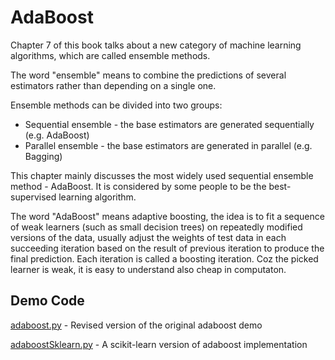 # AdaBoost

Chapter 7 of this book talks about a new category of machine learning algorithms, which are called ensemble methods.

The word "ensemble" means to combine the predictions of several estimators rather than depending on a single one.

Ensemble methods can be divided into two groups:

- Sequential ensemble - the base estimators are generated sequentially (e.g. AdaBoost)
- Parallel ensemble - the base estimators are generated in parallel (e.g. Bagging)

This chapter mainly discusses the most widely used sequential ensemble method - AdaBoost. It is considered by some people to be the best-supervised learning algorithm.

The word "AdaBoost" means adaptive boosting, the idea is to fit a sequence of weak learners (such as small decision trees) on repeatedly modified versions of the data, usually adjust the weights of test data in each succeeding iteration based on the result of previous iteration to produce the final prediction. Each iteration is called a boosting iteration. Coz the picked learner is weak, it is easy to understand also cheap in computaton.

## Demo Code

[adaboost.py](adaboost.py) - Revised version of the original adaboost demo

[adaboostSklearn.py](adaboostSklearn.py) - A scikit-learn version of adaboost implementation